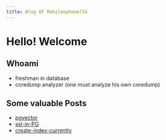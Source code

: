 ```yaml
---
title: Blog Of Mobileophone724
---
```


# Hello! Welcome
## Whoami
* freshman in database
* coredump analyzer (one must analyze his own coredump)

## Some valuable Posts

* [pgvector](postgresql/pgvector)
* [ssl-in-PG](topics/ssl/ssl-in-pg)
* [create-index-currently](postgresql/create-index-currently)

